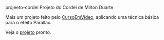 projeeto-cordel
Projeto do Cordel de Milton Duarte.

Mais um projeto feito pelo <a href="https://www.cursoemvideo.com/cursos/">CursoEmVídeo</a>, aplicando uma técnica básica para o efeito Parallax.

Veja o <a href="https://victorfreireavfs.github.io/projeeto-cordel/" target='_blank'>projeto</a> pronto.